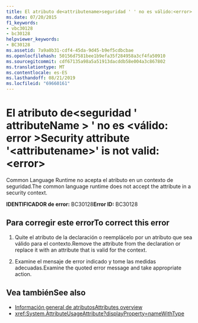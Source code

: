 ```yaml
---
title: El atributo de<attributename>seguridad ' ' no es válido:<error>
ms.date: 07/20/2015
f1_keywords:
- vbc30128
- bc30128
helpviewer_keywords:
- BC30128
ms.assetid: 7a9a0b31-cdf4-45da-9d45-b9ef5cdbcbae
ms.openlocfilehash: 50156d7581bee1b9efa35f284958a3cf4fa50910
ms.sourcegitcommit: cdf67135a98a5a51913dacddb58e004a3c867802
ms.translationtype: MT
ms.contentlocale: es-ES
ms.lasthandoff: 08/21/2019
ms.locfileid: "69660161"
---
```

# <a name="security-attribute-attributename-is-not-valid-error"></a><span data-ttu-id="129f9-102">El atributo de\<seguridad ' attributeName > ' no es \<válido: error ></span><span class="sxs-lookup"><span data-stu-id="129f9-102">Security attribute '\<attributename>' is not valid: \<error></span></span>
<span data-ttu-id="129f9-103">Common Language Runtime no acepta el atributo en un contexto de seguridad.</span><span class="sxs-lookup"><span data-stu-id="129f9-103">The common language runtime does not accept the attribute in a security context.</span></span>

<span data-ttu-id="129f9-104">**IDENTIFICADOR de error:** BC30128</span><span class="sxs-lookup"><span data-stu-id="129f9-104">**Error ID:** BC30128</span></span>

## <a name="to-correct-this-error"></a><span data-ttu-id="129f9-105">Para corregir este error</span><span class="sxs-lookup"><span data-stu-id="129f9-105">To correct this error</span></span>

1. <span data-ttu-id="129f9-106">Quite el atributo de la declaración o reemplácelo por un atributo que sea válido para el contexto.</span><span class="sxs-lookup"><span data-stu-id="129f9-106">Remove the attribute from the declaration or replace it with an attribute that is valid for the context.</span></span>

2. <span data-ttu-id="129f9-107">Examine el mensaje de error indicado y tome las medidas adecuadas.</span><span class="sxs-lookup"><span data-stu-id="129f9-107">Examine the quoted error message and take appropriate action.</span></span>

## <a name="see-also"></a><span data-ttu-id="129f9-108">Vea también</span><span class="sxs-lookup"><span data-stu-id="129f9-108">See also</span></span>

- [<span data-ttu-id="129f9-109">Información general de atributos</span><span class="sxs-lookup"><span data-stu-id="129f9-109">Attributes overview</span></span>](../programming-guide/concepts/attributes/index.md)
- <xref:System.AttributeUsageAttribute?displayProperty=nameWithType>
